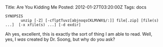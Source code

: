 Title: Are You Kidding Me
Posted: 2012-01-27T03:20:00Z
Tags:
    docs
```
SYNOPSIS
       unzip [-Z] [-cflptTuvz[abjnoqsCKLMVWX$/:]] file[.zip] [file(s) ...]  [-x xfile(s) ...] [-d exdir]
```

Ah yes, excellent, this is exactly the sort of thing I am able to read. Well, yes, I _was_ created by Dr. Soong, but why do you ask?
